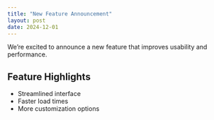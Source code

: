 ```yaml
---
title: "New Feature Announcement"
layout: post
date: 2024-12-01
---
```


We’re excited to announce a new feature that improves usability and performance.

## Feature Highlights

- Streamlined interface
- Faster load times
- More customization options
